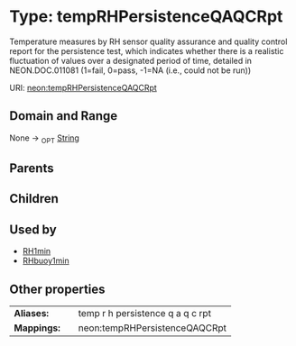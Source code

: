 
# Type: tempRHPersistenceQAQCRpt


Temperature measures by RH sensor quality assurance and quality control report for the persistence test, which indicates  whether there is a realistic fluctuation of values over a designated period of time, detailed in NEON.DOC.011081 (1=fail, 0=pass, -1=NA (i.e., could not be run))

URI: [neon:tempRHPersistenceQAQCRpt](https://data.neonscience.org/tempRHPersistenceQAQCRpt)


## Domain and Range

None ->  <sub>OPT</sub> [String](types/String.md)

## Parents


## Children


## Used by

 * [RH1min](RH1min.md)
 * [RHbuoy1min](RHbuoy1min.md)

## Other properties

|  |  |  |
| --- | --- | --- |
| **Aliases:** | | temp r h persistence q a q c rpt |
| **Mappings:** | | neon:tempRHPersistenceQAQCRpt |

